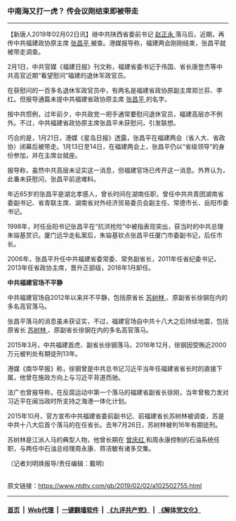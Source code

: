 ### 中南海又打一虎？ 传会议刚结束即被带走
------------------------

<div class="post_content">
 <p>
  【新唐人2019年02月02日讯】继中共陕西省委前书记
  <a href="https://www.ntdtv.com/gb/赵正永.htm">
   赵正永
  </a>
  落马后，近期，再传中共福建政协原主席
  <a href="https://www.ntdtv.com/gb/张昌平.htm">
   张昌平
  </a>
  被查。港媒报导称，福建两会刚刚结束，张昌平就被带走调查。
 </p>
 <p>
  2月1日，中共官媒《福建日报》刊文称，福建省委书记于伟国、省长唐登杰等中共高官近期“看望慰问”福建的退休军政官员。
 </p>
 <p>
  在获慰问的一百多名退休军政官员中，有两名是福建省政协原副主席郑兰荪、李红。但报导通篇未提中共福建省政协原主席
  <a href="https://www.ntdtv.com/gb/张昌平.htm">
   张昌平
  </a>
  的名字。
 </p>
 <p>
  按中共惯例，过年前夕，中共政党一把手通常要慰问退休官员，福建高层亦不例外。不过，中共福建省政协原主席张昌平未获慰问，引发联想。
 </p>
 <p>
  巧合的是，1月21日，港媒《星岛日报》透露，张昌平在福建两会（省人大、省政协）闭幕后被带走。1月13日至14日，在福建两会上，张昌平仍以“省级领导”的身份参加，并在主席台就座。
 </p>
 <p>
  报导称，虽然中共高层未证实这一消息，但福建官场已传开这一消息。外界认为，此番未获慰问，张昌平前途难料。
 </p>
 <p>
  年近65岁的张昌平是湖北孝感人，曾长时间在湖南任职，曾任中共共青团湖南省委副书记、省青联主席、湖南省对外经济贸易委员会副主任、常德市长、岳阳市委书记。
 </p>
 <p>
  1998年，时任岳阳书记张昌平在“抗洪抢险”中被指表现突出，获当时的中共总理朱镕基赏识。厦门远华走私案后，朱镕基钦点张昌平任厦门市委副书记，后任市长。
 </p>
 <p>
  2006年，张昌平升任中共福建省委常委、常务副省长，2011年任省纪委书记，2013年任省政协主席，晋升正部级，2018年1月卸任。
 </p>
 <p>
  <strong>
   中共福建官场不平静
  </strong>
 </p>
 <p>
  中共福建官场自2012年以来并不平静，包括原省长
  <a href="https://www.ntdtv.com/gb/苏树林.htm">
   苏树林
  </a>
  、原副省长徐钢在内的多名高官落马。
 </p>
 <p>
  张昌平落马的消息虽未获证实，不过，福建官场自中共十八大之后持续地震，包括原省长
  <a href="https://www.ntdtv.com/gb/苏树林.htm">
   苏树林
  </a>
  、原副省长徐钢在内的多名高官落马。
 </p>
 <p>
  2015年3月，中共福建首虎、副省长徐钢落马，2016年12月，徐钢因受贿近2000万元被判处有期徒刑13年。
 </p>
 <p>
  港媒《南华早报》称，徐钢曾是中共总书记习近平当年任福建省省长时的直接下属，他曾在施政方向上与习近平背道而驰。
 </p>
 <p>
  法广也曾报导称，在反腐运动中第一个落马的福建省副省长徐刚，当年曾极力发对习近平在闽当政时所支持之海港一体化计划。
 </p>
 <p>
  2015年10月，官方宣布中共福建省委前副书记、前福建省长苏树林被调查，苏是中共十八大后首个落马的在任省长。去年7月26日，苏树林被判16年有期徒刑。
 </p>
 <p>
  苏树林是江派人马的典型人物，他曾长期在
  <a href="https://www.ntdtv.com/gb/曾庆红.htm">
   曾庆红
  </a>
  和周永康控制的石油系统任职，与两任中石油总经理周永康、蒋洁敏有诸多交集。
 </p>
 <p>
  （记者刘明焕报导/责任编辑：戴明）
 </p>
 <div class="single_ad">
 </div>
</div>

<br/>原文链接：https://www.ntdtv.com/gb/2019/02/02/a102502755.html


------------------------
#### [首页](https://github.com/gfw-breaker/banned-news/blob/master/README.md) &nbsp;|&nbsp; [Web代理](https://github.com/labour-camp/helloworld) &nbsp;|&nbsp; [一键翻墙软件](https://github.com/gfw-breaker/nogfw/blob/master/README.md) &nbsp;|&nbsp; [《九评共产党》](https://github.com/gfw-breaker/9ping.md/blob/master/README.md#九评之一评共产党是什么) &nbsp;|&nbsp; [《解体党文化》](https://github.com/gfw-breaker/jtdwh.md/blob/master/README.md#绪论)

